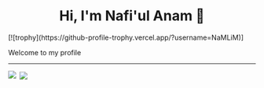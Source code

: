 <h1 align="center">Hi, I'm Nafi'ul Anam 👋</h1>
[![trophy](https://github-profile-trophy.vercel.app/?username=NaMLiM)]
<p>Welcome to my profile</p>

---
<p><img align="left" src="https://github-readme-stats.vercel.app/api/top-langs?username=namlim&show_icons=true&locale=en&layout=compact"/></p>

<p>&nbsp;<img align="center" src="https://github-readme-stats.vercel.app/api?username=namlim&show_icons=true&locale=en"/></p>
